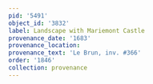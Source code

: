 ```yaml
---
pid: '5491'
object_id: '3832'
label: Landscape with Mariemont Castle
provenance_date: '1683'
provenance_location:
provenance_text: 'Le Brun, inv. #366'
order: '1846'
collection: provenance
---
```

